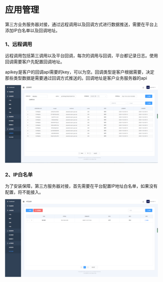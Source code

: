 # 应用管理

第三方业务服务器对接，通过远程调用以及回调方式进行数据推送，需要在平台上添加IP白名单以及回调地址。

### 1、远程调用

远程调用包括第三调用以及平台回调，每次的调用与回调，平台都记录日志。使用回调需要客户先配置回调地址。

apikey是客户的回调api需要的key，可以为空。回调类型是客户根据需要，决定那些类型数据是需要通过回调方式推送的。回调地址是客户业务服务器的api

![](../../.gitbook/assets/hui-tiao-.png)

### 2、IP白名单

为了安装保障，第三方服务器对接，首先需要在平台配置IP地址白名单，如果没有配置，将不能接入。

![](../../.gitbook/assets/image%20%2864%29.png)

